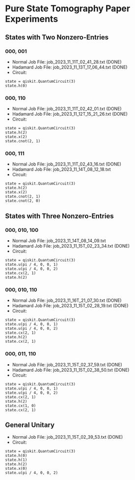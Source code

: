 # Pure State Tomography Paper Experiments

## States with Two Nonzero-Entries

### 000, 001

- Normal Job File: job_2023_11_11T_02_41_28.txt (DONE)
- Hadamard Job File: job_2023_11_13T_17_06_44.txt (DONE)
- Circuit:

```
state = qiskit.QuantumCircuit(3)
state.h(0)
```

### 000, 110

- Normal Job File: job_2023_11_11T_02_42_01.txt (DONE)
- Hadamard Job File: job_2023_11_12T_15_21_26.txt (DONE)
- Circuit:

```
state = qiskit.QuantumCircuit(3)
state.h(2)
state.x(2)
state.cnot(2, 1)
```

### 000, 111

- Normal Job File: job_2023_11_11T_02_43_16.txt (DONE)
- Hadamard Job File: job_2023_11_14T_08_12_18.txt
- Circuit:

```
state = qiskit.QuantumCircuit(3)
state.h(2)
state.x(2)
state.cnot(2, 1)
state.cnot(2, 0)
```

## States with Three Nonzero-Entries

### 000, 010, 100

- Normal Job File: job_2023_11_14T_08_14_09.txt
- Hadamard Job File: job_2023_11_15T_02_23_34.txt (DONE)
- Circuit:

```
state = qiskit.QuantumCircuit(3)
state.u(pi / 4, 0, 0, 1)
state.u(pi / 4, 0, 0, 2)
state.cx(2, 1)
state.h(2)
```

### 000, 010, 110

- Normal Job File: job_2023_11_16T_21_07_30.txt (DONE)
- Hadamard Job File: job_2023_11_15T_02_28_19.txt (DONE)
- Circuit:

```
state = qiskit.QuantumCircuit(3)
state.u(pi / 4, 0, 0, 1)
state.u(pi / 4, 0, 0, 2)
state.cx(2, 1)
state.h(2)
state.cx(2, 1)
```

### 000, 011, 110

- Normal Job File: job_2023_11_15T_02_37_59.txt (DONE)
- Hadamard Job File: job_2023_11_15T_02_38_50.txt (DONE)
- Circuit:

```
state = qiskit.QuantumCircuit(3)
state.u(pi / 4, 0, 0, 1)
state.u(pi / 4, 0, 0, 2)
state.cx(2, 1)
state.h(2)
state.cx(1, 0)
state.cx(2, 1)
```

## General Unitary

- Normal Job File: job_2023_11_15T_02_39_53.txt (DONE)
- Circuit:

```
state = qiskit.QuantumCircuit(3)
state.h(0)
state.h(1)
state.h(2)
state.x(0)
state.u(pi / 4, 0, 0, 2)
```
